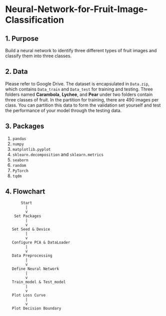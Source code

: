 # Neural-Network-for-Fruit-Image-Classification

## 1. Purpose
Build a neural network to identify three different types of fruit images and classify them into three classes.

## 2. Data
Please refer to Google Drive. The dataset is encapsulated in `Data.zip`, which contains `Data_train` and `Data_test` for training and testing. Three folders named **Carambola**, **Lychee**, and **Pear** under two folders contain three classes of fruit. In the partition for training, there are 490 images per class. You can partition this data to form the validation set yourself and test the performance of your model through the testing data.

## 3. Packages

1. `pandas`
2. `numpy`
3. `matplotlib.pyplot`
4. `sklearn.decomposition` and `sklearn.metrics`
5. `seaborn`
6. `random`
7. `PyTorch`
8. `tqdm`

## 4. Flowchart

```plaintext
       Start
         |
         v
    Set Packages
         |
         v
   Set Seed & Device
         |
         v
   Configure PCA & DataLoader
         |
         v
   Data Preprocessing
         |
         v
   Define Neural Network
         |
         v
   Train_model & Test_model
         |
         v
   Plot Loss Curve
         |
         v
   Plot Decision Boundary

